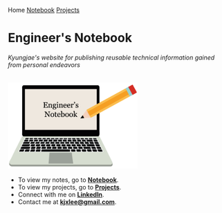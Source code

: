 Home <a href="./notebook">Notebook</a> <a href="./projects">Projects</a>

# Engineer's Notebook

###### Kyungjae's website for publishing reusable technical information gained from personal endeavors



<img src="./img/wallpaper.png" alt="wallpaper" width="300">



* To view my notes, go to **<a href="./notebook">Notebook</a>**.
* To view my projects, go to **<a href="./projects">Projects</a>**.
* Connect with me on **[LinkedIn](https://www.linkedin.com/in/kyungjaelee/)**.
* Contact me at **kjxlee@gmail.com**.
